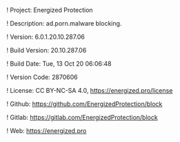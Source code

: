 ! Project: Energized Protection

! Description: ad.porn.malware blocking.

! Version: 6.0.1.20.10.287.06

! Build Version: 20.10.287.06

! Build Date: Tue, 13 Oct 20 06:06:48

! Version Code: 2870606

! License: CC BY-NC-SA 4.0, https://energized.pro/license

! Github: https://github.com/EnergizedProtection/block

! Gitlab: https://gitlab.com/EnergizedProtection/block


! Web: https://energized.pro

